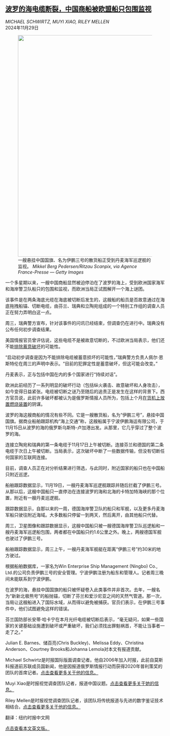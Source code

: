<!--1732853222000-->
[波罗的海电缆断裂，中国商船被欧盟船只包围监视](https://cn.nytimes.com/world/20241129/baltic-sea-cables-chinese-ship/)
------

<address>MICHAEL SCHWIRTZ, MUYI XIAO, RILEY MELLEN</address><time pudate="2024-11-29 11:57:09" datetime="2024-11-29 11:57:09">2024年11月29日</time><figure><img src="https://images.weserv.nl/?url=static01.nyt.com/images/2024/11/28/multimedia/28china-cable-mhwg/28china-cable-mhwg-master1050.jpg" width="1050" height="700"><figcaption>一艘悬挂中国国旗、名为伊鹏三号的散货船正受到丹麦海军巡逻舰的监视。 <cite>Mikkel Berg Pedersen/Ritzau Scanpix, via Agence France-Presse — Getty Images</cite></figcaption></figure><section><p>一个多星期以来，一艘中国商船显然被迫停泊在了波罗的海上，受到欧洲国家海军和海岸警卫队船只的包围和监视，而欧洲当局正试图解开一个海上谜团。</p><p>该事件是在两条海底光缆在海底被切断后发生的，这艘船的船员是否故意通过在海底拖拽船锚、切断电缆，由芬兰、瑞典和立陶宛组成的一个特别工作组的调查人员正在努力弄明白这一点。</p><p>周三，瑞典警方宣布，针对该事件的问讯已经结束，但调查仍在进行中。瑞典没有公布任何初步调查结果。</p><p>美国情报官员曾评估说，这些电缆不是被故意切断的，不过欧洲当局表示，他们还不能<a href="https://www.nytimes.com/2024/11/19/business/finland-germany-cable-baltic-sea.html?searchResultPosition=1">排除蓄意破坏</a>的可能性。</p><p>“启动初步调查是因为不能排除电缆被蓄意损坏的可能性，”瑞典警方负责人佩尔·恩斯特伦在周三的声明中表示。“目前的犯罪定性是蓄意破坏，但这可能会改变。”</p><p>丹麦表示，正与包括中国在内的多个国家进行“持续对话”。</p><p>欧洲此前经历了一系列明显的破坏行动（包括纵火袭击、故意破坏和人身攻击），如今变得日益紧张。电缆被切断之谜乃至随后的追责正是发生在这样的背景下。西方官员说，此前许多破坏都被认为是俄罗斯情报人员所为，包括上个月<a href="https://www.nytimes.com/2024/11/05/world/europe/russia-plot-dhl-planes.html?searchResultPosition=8">在货机上放置燃烧装置</a>的阴谋。</p><p>波罗的海这艘商船的情况有些不同。它是一艘散货船，名为“伊鹏三号”，悬挂中国国旗。据商业船舶跟踪机构“海上交通”称，这艘船属于宁波伊鹏海运有限公司，于11月15日从波罗的海的俄罗斯乌斯特-卢加港出发。从那里，它几乎穿过了整个波罗的海。</p><p>连接立陶宛和瑞典的第一条电缆于11月17日上午被切断。连接芬兰和德国的第二条电缆于次日上午被切断。当局表示，这次破坏中断了一些数据传输，但没有切断任何国家的互联网连接。</p><p>目前，调查人员正在对分析结果进行筛选，与此同时，附近国家的船只也在中国船只附近巡逻。</p><p>船舶跟踪数据显示，11月19日，一艘丹麦海军巡逻舰跟踪并随后拦截了伊鹏三号。从那以后，这艘中国船只一直停泊在连接波罗的海和北海的卡特加特海峡的那个位置，附近有一艘丹麦巡逻舰。</p><p>跟踪数据显示，自那以来的一周，德国海岸警卫队的船只和军舰，以及更多丹麦海军船只驶往附近海域。大多数船只停留一到两天，然后离开，由其他船只代替。</p><p>周三，卫星图像和跟踪数据显示，这艘中国船只被一艘德国海岸警卫队巡逻船和一艘丹麦海军巡逻船包围，两者都在中国船只约1.6公里之外。晚上，两艘德国军舰也驶过了伊鹏三号。</p><p>船舶跟踪数据显示，周三上午，一艘丹麦海军舰艇在距离“伊鹏三号”约30米的地方驶过。</p><p>根据船舶数据库，一家名为Win Enterprise Ship Management (Ningbo) Co., Ltd.的公司负责伊鹏三号的安全管理。宁波伊鹏注册为船东和管理人。记者周三晚间未能联系到宁波伊鹏。</p><p>在波罗的海，悬挂中国国旗的船只被怀疑卷入此类事件并非首次。去年，一艘名为“新新北极熊号”的船抛锚，切断了芬兰和爱沙尼亚之间的天然气管道。那一次，当局让这艘船进入了国际水域，从而得以避免被捕获。官员们表示，在伊鹏三号事件中，他们试图避免这样的错误。</p><p>芬兰国防部长安蒂·哈卡宁在本月光纤电缆被切断后表示，“毫无疑问，如果一些国家的关键基础设施遭到破坏或严重破坏，我们必须找出罪魁祸首，不能让当事者一走了之。”</p></section><footer><p>Julian E. Barnes、储百亮(Chris Buckley)、Melissa Eddy、Christina Anderson、Courtney Brooks和Johanna Lemola对本文有报道贡献。</p><p>Michael Schwirtz是时报国际版面调查记者。他自2006年加入时报，此前自莫斯科报道前苏联成员国新闻，他是因报道俄罗斯情报行动而获得2020年普利策奖的团队的首席记者。<a rel="nofollow" target="_blank" href="https://www.nytimes.com/by/michael-schwirtz">点击查看更多关于他的信息。</a></p><p>Muyi Xiao是时报视觉调查团队记者，报道中国议题。<a rel="nofollow" target="_blank" href="https://www.nytimes.com/by/muyi-xiao">点击查看更多关于她的信息。</a></p><p>Riley Mellen是时报视觉调查团队记者，该团队将传统报道与先进的数字鉴证技术相结合。<a rel="nofollow" target="_blank" href="https://www.nytimes.com/by/riley-mellen">点击查看更多关于他的信息。</a></p><p>翻译：纽约时报中文网</p><p><a rel="nofollow" target="_blank" href="https://www.nytimes.com/2024/11/27/world/europe/baltic-sea-cables-chinese-ship.html">点击查看本文英文版。</a></p><br></footer>
